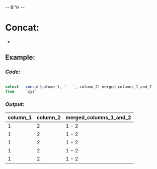 -- B''H --

# Concat:

-

## Example:
### *Code:*

```SQL

select   concat(column_1, ' - ', column_2) merged_columns_1_and_2
from     `xyz`
```

### *Output:*

|column_1|column_2|merged_columns_1_and_2
|---|---|---|
| 1 | 2 | 1 - 2 |
| 1 | 2 | 1 - 2 |
| 1 | 2 | 1 - 2 |
| 1 | 2 | 1 - 2 |
| 1 | 2 | 1 - 2 |
